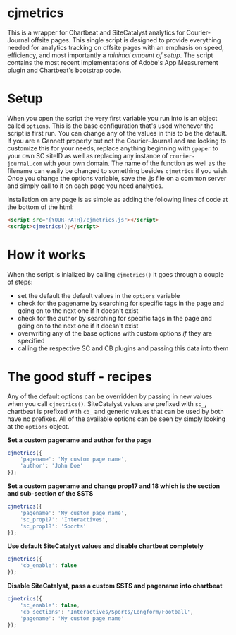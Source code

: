 # cjmetrics
This is a wrapper for Chartbeat and SiteCatalyst analytics for Courier-Journal offsite pages. This single script is designed to provide everything needed for analytics tracking on offsite pages with an emphasis on speed, efficiency, and most importantly a *minimal amount of setup*. The script contains the most recent implementations of Adobe's App Measurement plugin and Chartbeat's bootstrap code.

# Setup
When you open the script the very first variable you run into is an object called `options`. This is the base configuration that's used whenever the script is first run. You can change any of the values in this to be the default. If you are a Gannett property but not the Courier-Journal and are looking to customize this for your needs, replace anything beginning with `gpaper` to your own SC siteID as well as replacing any instance of `courier-journal.com` with your own domain. The name of the function as well as the filename can easily be changed to something besides `cjmetrics` if you wish. Once you change the options variable, save the .js file on a common server and simply call to it on each page you need analytics.

Installation on any page is as simple as adding the following lines of code at the bottom of the html:
```HTML
<script src="{YOUR-PATH}/cjmetrics.js"></script>
<script>cjmetrics();</script>
```


# How it works
When the script is inialized by calling `cjmetrics()` it goes through a couple of steps:

  * set the default the default values in the `options` variable 
  * check for the pagename by searching for specific tags in the page and going on to the next one if it doesn't exist
  * check for the author by searching for specific tags in the page and going on to the next one if it doesn't exist
  * overwriting any of the base options with custom options *if* they are specified
  * calling the respective SC and CB plugins and passing this data into them
  


# The good stuff - recipes
Any of the default options can be overridden by passing in new values when you call `cjmetrics()`. SiteCatalyst values are prefixed with `sc_`, chartbeat is prefixed with `cb_` and generic values that can be used by both have no prefixes. All of the available options can be seen by simply looking at the `options` object.

**Set a custom pagename and author for the page**
```javascript
cjmetrics({
    'pagename': 'My custom page name',
    'author': 'John Doe'
});
```
**Set a custom pagename and change prop17 and 18 which is the section and sub-section of the SSTS**
```javascript
cjmetrics({
    'pagename': 'My custom page name',
    'sc_prop17': 'Interactives',
    'sc_prop18': 'Sports'
});
```

**Use default SiteCatalyst values and disable chartbeat completely**
```javascript
cjmetrics({
    'cb_enable': false
});
```

**Disable SiteCatalyst, pass a custom SSTS and pagename into chartbeat**
```javascript
cjmetrics({
    'sc_enable': false,
    'cb_sections': 'Interactives/Sports/Longform/Football',
    'pagename': 'My custom page name'
});
```

